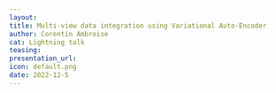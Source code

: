```yaml
---
layout:
title: Multi-view data integration using Variational Auto-Encoder
author: Corentin Ambroise
cat: Lightning talk
teasing: 
presentation_url: 
icon: default.png
date: 2022-12-5
---
```

